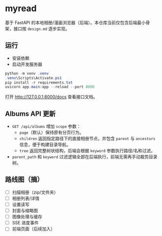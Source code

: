 # myread

基于 FastAPI 的本地相册/漫画浏览器（后端）。本仓库当前仅包含后端最小骨架，接口按 `design.md` 逐步实现。

## 运行

- 安装依赖
- 启动开发服务器

```powershell
python -m venv .venv
.venv\Scripts\Activate.ps1
pip install -r requirements.txt
uvicorn app.main:app --reload --port 8000
```

打开 http://127.0.0.1:8000/docs 查看接口文档。

## Albums API 更新

- `GET /api/albums` 增加 `scope` 参数：
	- `page`（默认）保持原有分页行为。
	- `children` 返回指定路径下的直接相册节点，并包含 `parent` 与 `ancestors` 信息，便于构建目录导航。
	- `tree` 返回完整树状结构，后端会根据 `keyword` 参数执行路径/名称过滤。
- `parent_path` 和 `keyword` 过滤逻辑全部在后端执行，前端无需再手动裁剪目录树。

## 路线图（摘）
- [ ] 扫描相册（zip/文件夹）
- [ ] 相册列表/详情
- [ ] 设置读写
- [ ] 封面与缩略图
- [ ] 图像处理与缓存
- [ ] SSE 进度事件
- [ ] 前端页面（后续加入）
